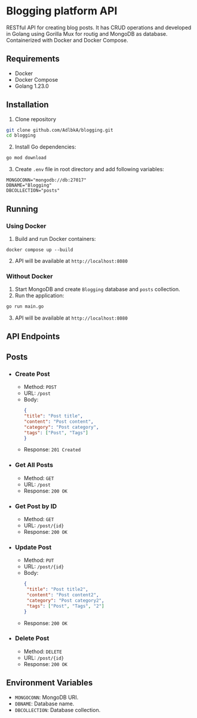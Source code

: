 # Blogging platform API

RESTful API for creating blog posts. It has CRUD operations and developed in Golang using Gorilla Mux for routig and MongoDB as database. Containerized with Docker and Docker Compose.

## Requirements
- Docker
- Docker Compose
- Golang 1.23.0

## Installation 
1. Clone repository
```sh
git clone github.com/AdlbkA/blogging.git
cd blogging
```
2. Install Go dependencies:
```sh
go mod download
```
3. Create ```.env``` file in root directory and add following variables:
```env
MONGOCONN="mongodb://db:27017"
DBNAME="Blogging"
DBCOLLECTION="posts"
```

## Running
### Using Docker
1. Build and run Docker containers: 
```shell
docker compose up --build
```
2. API will be available at ```http://localhost:8080```

### Without Docker
1. Start MongoDB and create ```Blogging``` database and ```posts``` collection.
2. Run the application:
```sh
go run main.go
```
3. API will be available at ```http://localhost:8080```

## API Endpoints
## Posts
- ### Create Post
  - Method: ```POST```
  - URL: ```/post```
  - Body:
    ```json
    {
    "title": "Post title",
    "content": "Post content",
    "category": "Post category",
    "tags": ["Post", "Tags"]
    }
    ```
  - Response: ```201 Created```
- ### Get All Posts
    - Method: ```GET```
    - URL: ```/post```
    - Response: ```200 OK```
- ### Get Post by ID
    - Method: ```GET```
    - URL: ```/post/{id}```
    - Response: ```200 OK```
- ### Update Post
    - Method: ```PUT```
    - URL: ```/post/{id}```
    - Body:
      ```json
      {
       "title": "Post title2",
       "content": "Post content2",
       "category": "Post category2",
       "tags": ["Post", "Tags", "2"]
      }
      ```
    - Response: ```200 OK```
- ### Delete Post
    - Method: ```DELETE```
    - URL: ```/post/{id}```
    - Response: ```200 OK```
## Environment Variables
- ```MONGOCONN```: MongoDB URI.
- ```DBNAME```: Database name.
- ```DBCOLLECTION```: Database collection.